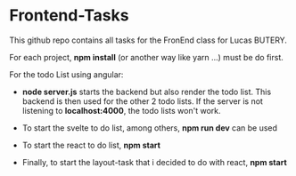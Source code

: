 # Frontend-Tasks

This github repo contains all tasks for the FronEnd class for Lucas BUTERY.

For each project, **npm install** (or another way like yarn ...) must be do first.

For the todo List using angular:
- **node server.js** starts the backend but also render the todo list. This backend is then used for the other 2 todo lists. If the server is not listening to **localhost:4000**, the todo lists won't work.

- To start the svelte to do list, among others, **npm run dev** can be used

- To start the react to do list, **npm start**

- Finally, to start the layout-task that i decided to do with react, **npm start** 